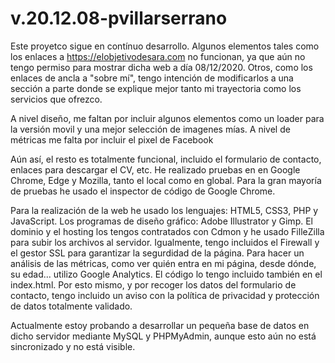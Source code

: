 # v.20.12.08-pvillarserrano

Este proyetco sigue en contínuo desarrollo. Algunos elementos tales como los enlaces a https://elobjetivodesara.com no funcionan, 
ya que aún no tengo permiso para mostrar dicha web a día 08/12/2020. Otros, como los enlaces de ancla a "sobre mí", tengo intención de modificarlos a 
una sección a parte donde se explique mejor tanto mi trayectoria como los servicios que ofrezco. 

A nivel diseño, me faltan por incluir algunos elementos como un loader para la versión movil y una mejor selección de imagenes mías.
A nivel de métricas me falta por incluir el pixel de Facebook

Aún así, el resto es totalmente funcional, incluido el formulario de contacto, enlaces para descargar el CV, etc. 
He realizado pruebas en en Google Chrome, Edge y Mozilla, tanto el local como en global. 
Para la gran mayoría de pruebas he usado el inspector de código de Google Chrome. 

Para la realización de la web he usado los lenguajes: HTML5, CSS3, PHP y JavaScript.
Los programas de diseño gráfico: Adobe Illustrator y Gimp.
El dominio y el hosting los tengos contratados con Cdmon y he usado FilleZilla para subir los archivos al servidor.
Igualmente, tengo incluidos el Firewall y el gestor SSL para garantizar la segurdidad de la página. 
Para hacer un análisis de las métricas, como ver quién entra en mi página, desde dónde, su edad... utilizo Google Analytics. El código lo tengo incluido también en el index.html.
Por esto mismo, y por recoger los datos del formulario de contacto, tengo incluido un aviso con la política de privacidad y protección de datos totalmente validado.

Actualmente estoy probando a desarrollar un pequeña base de datos en dicho servidor mediante MySQL y PHPMyAdmin, aunque esto aún no está sincronizado y no está visible. 
